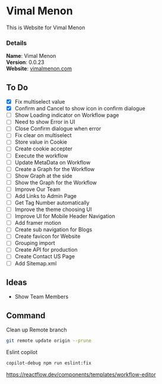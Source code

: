 # Vimal Menon

This is Website for Vimal Menon

### Details

<b>Name</b>: Vimal Menon
<br/>
<b>Version</b>: 0.0.23
<br/>
<b>Website</b>: [vimalmenon.com](https://vimalmenon.com)
<br/>

## To Do

- [x] Fix multiselect value
- [x] Confirm and Cancel to show icon in confirm dialogue
- [ ] Show Loading indicator on Workflow page
- [ ] Need to show Error in UI
- [ ] Close Confirm dialogue when error
- [ ] Fix clear on multiselect
- [ ] Store value in Cookie
- [ ] Create cookie accepter
- [ ] Execute the workflow
- [ ] Update MetaData on Workflow
- [ ] Create a Graph for the Workflow
- [ ] Show Graph at the side
- [ ] Show the Graph for the Workflow
- [ ] Improve Our Team
- [ ] Add Links to Admin Page
- [ ] Get Tag Number automatically
- [ ] Improve the theme choosing UI
- [ ] Improve UI for Mobile Header Navigation
- [ ] Add framer motion
- [ ] Create sub navigation for Blogs
- [ ] Create favicon for Website
- [ ] Grouping import
- [ ] Create API for production
- [ ] Create Contact US Page
- [ ] Add Sitemap.xml

## Ideas

- Show Team Members

## Command
Clean up Remote branch
```sh
git remote update origin --prune
```
Eslint copilot
```sh
copilot-debug npm run eslint:fix
```


https://reactflow.dev/components/templates/workflow-editor
